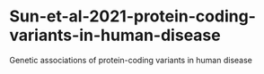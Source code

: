 # Sun-et-al-2021-protein-coding-variants-in-human-disease
Genetic associations of protein-coding variants in human disease 
